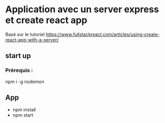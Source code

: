 # Application avec un server express et create react app

Basé sur le tutoriel https://www.fullstackreact.com/articles/using-create-react-app-with-a-server/

## start up

### Prérequis :

npm i -g nodemon

## App

* npm install
* npm start

